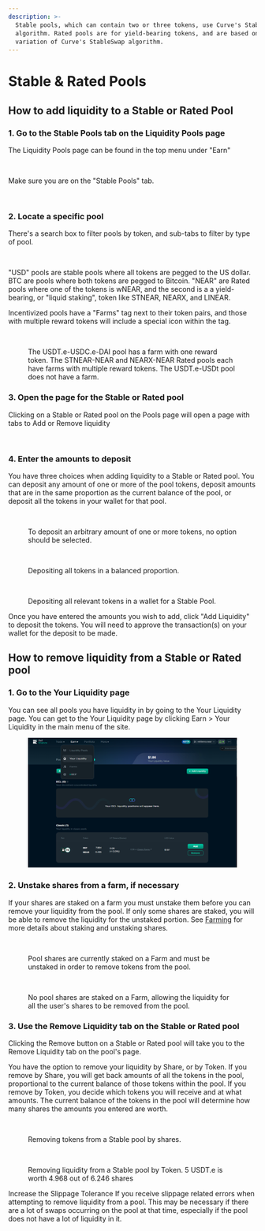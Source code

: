 ```yaml
---
description: >-
  Stable pools, which can contain two or three tokens, use Curve's StableSwap
  algorithm. Rated pools are for yield-bearing tokens, and are based on a
  variation of Curve's StableSwap algorithm.
---
```


# Stable & Rated Pools

## How to add liquidity to a Stable or Rated Pool

### 1. Go to the Stable Pools tab on the Liquidity Pools page

The Liquidity Pools page can be found in the top menu under "Earn"

<figure><img src="../../.gitbook/assets/earn_01_menu.png" alt=""><figcaption></figcaption></figure>

Make sure you are on the "Stable Pools" tab.&#x20;

<figure><img src="../../.gitbook/assets/earn_05b_stablepoolstab.png" alt=""><figcaption></figcaption></figure>

### 2. Locate a specific pool

There's a search box to filter pools by token, and sub-tabs to filter by type of pool.&#x20;

<figure><img src="../../.gitbook/assets/earn_05d_stablepoolsfilters.png" alt=""><figcaption></figcaption></figure>

"USD" pools are stable pools where all tokens are pegged to the US dollar. BTC are pools where both tokens are pegged to Bitcoin. "NEAR" are Rated pools where one of the tokens is wNEAR, and the second is a a yield-bearing, or "liquid staking", token like STNEAR, NEARX, and LINEAR.

Incentivized pools have a "Farms" tag next to their token pairs, and those with multiple reward tokens will include a special icon within the tag.&#x20;

<figure><img src="../../.gitbook/assets/earn_05c_stablepoolsfarms.png" alt=""><figcaption><p>The USDT.e-USDC.e-DAI pool has a farm with one reward token. The STNEAR-NEAR and NEARX-NEAR Rated pools each have farms with multiple reward tokens. The USDT.e-USDt pool does not have a farm.</p></figcaption></figure>

### 3. Open the page for the Stable or Rated pool&#x20;

Clicking on a Stable or Rated pool on the Pools page will open a page with tabs to Add or Remove liquidity

<figure><img src="../../.gitbook/assets/earn_06_addstable.png" alt=""><figcaption></figcaption></figure>

### 4. Enter the amounts to deposit

You have three choices when adding liquidity to a Stable or Rated pool. You can deposit any amount of one or more of the pool tokens, deposit amounts that are in the same proportion as the current balance of the pool, or deposit all the tokens in your wallet for that pool.&#x20;

<div>

<figure><img src="../../.gitbook/assets/earn_07_addstableonetoken.png" alt=""><figcaption><p>To deposit an arbitrary amount of one or more tokens, no option should be selected.</p></figcaption></figure>

 

<figure><img src="../../.gitbook/assets/earn_08_addstablebalanced.png" alt=""><figcaption><p>Depositing all tokens in a balanced proportion.</p></figcaption></figure>

 

<figure><img src="../../.gitbook/assets/earn_09_addstablemax.png" alt=""><figcaption><p>Depositing all relevant tokens in a wallet for a Stable Pool.</p></figcaption></figure>

</div>

Once you have entered the amounts you wish to add, click "Add Liquidity" to deposit the tokens. You will need to approve the transaction(s) on your wallet for the deposit to be made.&#x20;

## How to remove liquidity from a Stable or Rated pool

### 1. Go to the Your Liquidity page

You can see all pools you have liquidity in by going to the Your Liquidity page. You can get to the Your Liquidity page by clicking Earn > Your Liquidity in the main menu of the site.&#x20;

<figure><img src="../../.gitbook/assets/image (7) (2).png" alt=""><figcaption></figcaption></figure>

### 2. Unstake shares from a farm, if necessary

If your shares are staked on a farm you must unstake them before you can remove your liquidity from the pool. If only some shares are staked, you will be able to remove the liquidity for the unstaked portion. See [Farming](../farming.md) for more details about staking and unstaking shares.

<figure><img src="../../.gitbook/assets/earn_10a_removestablesharesfarming.png" alt=""><figcaption><p>Pool shares are currently staked on a Farm and must be unstaked in order to remove tokens from the pool.</p></figcaption></figure>

<figure><img src="../../.gitbook/assets/earn_10b_removestablesharesnotfarming.png" alt=""><figcaption><p>No pool shares are staked on a Farm, allowing the liquidity for all the user's shares to be removed from the pool.</p></figcaption></figure>

### 3. Use the Remove Liquidity tab on the Stable or Rated pool

Clicking the Remove button on a Stable or Rated pool will take you to the Remove Liquidity tab on the pool's page.&#x20;

You have the option to remove your liquidity by Share, or by Token. If you remove by Share, you will get back amounts of all the tokens in the pool, proportional to the current balance of those tokens within the pool. If you remove by Token, you decide which tokens you will receive and at what amounts. The current balance of the tokens in the pool will determine how many shares the amounts you entered are worth.

<div>

<figure><img src="../../.gitbook/assets/earn_11a_removestableshares.png" alt=""><figcaption><p>Removing tokens from a Stable pool by shares.</p></figcaption></figure>

 

<figure><img src="../../.gitbook/assets/earn_11b_removestabletoken.png" alt=""><figcaption><p>Removing liquidity from a Stable pool by Token. 5 USDT.e is worth 4.968 out of 6.246 shares</p></figcaption></figure>

</div>

Increase the Slippage Tolerance If you receive slippage related errors when attempting to remove liquidity from a pool. This may be necessary if there are a lot of swaps occurring on the pool at that time, especially if the pool does not have a lot of liquidity in it.
